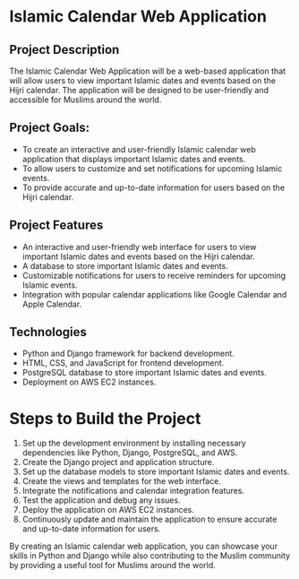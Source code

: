 # Islamic Calendar Web Application

## Project Description
<p> The Islamic Calendar Web Application will be a web-based application that will allow users to view important Islamic dates and events based on the Hijri calendar. The application will be designed to be user-friendly and accessible for Muslims around the world.</p>

## Project Goals:
- To create an interactive and user-friendly Islamic calendar web application that displays important Islamic dates and events.
- To allow users to customize and set notifications for upcoming Islamic events.
- To provide accurate and up-to-date information for users based on the Hijri calendar.

## Project Features
- An interactive and user-friendly web interface for users to view important Islamic dates and events based on the Hijri calendar.
- A database to store important Islamic dates and events.
- Customizable notifications for users to receive reminders for upcoming Islamic events.
- Integration with popular calendar applications like Google Calendar and Apple Calendar.

## Technologies
- Python and Django framework for backend development.
- HTML, CSS, and JavaScript for frontend development.
- PostgreSQL database to store important Islamic dates and events.
- Deployment on AWS EC2 instances.

# Steps to Build the Project
1. Set up the development environment by installing necessary dependencies like Python, Django, PostgreSQL, and AWS.
2. Create the Django project and application structure.
3. Set up the database models to store important Islamic dates and events.
4. Create the views and templates for the web interface.
5. Integrate the notifications and calendar integration features.
6. Test the application and debug any issues.
7. Deploy the application on AWS EC2 instances.
8. Continuously update and maintain the application to ensure accurate and up-to-date information for users.

<p> By creating an Islamic calendar web application, you can showcase your skills in Python and Django while also contributing to the Muslim community by providing a useful tool for Muslims around the world.</p>
